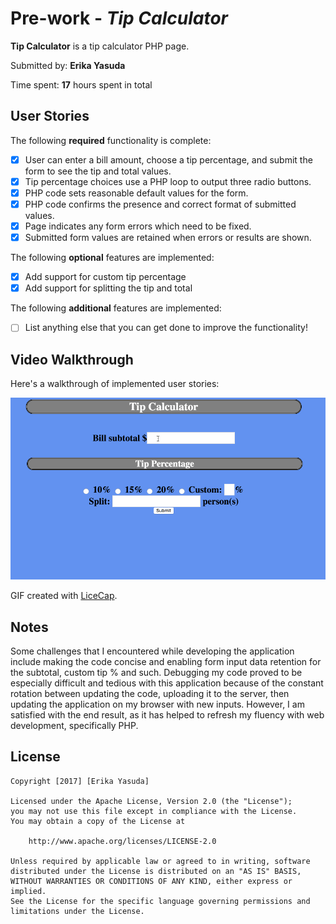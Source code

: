 # Pre-work - *Tip Calculator*

**Tip Calculator** is a tip calculator PHP page.

Submitted by: **Erika Yasuda**

Time spent: **17** hours spent in total

## User Stories

The following **required** functionality is complete:
* [x] User can enter a bill amount, choose a tip percentage, and submit the form to see the tip and total values.
* [x] Tip percentage choices use a PHP loop to output three radio buttons.
* [x] PHP code sets reasonable default values for the form.
* [x] PHP code confirms the presence and correct format of submitted values.
* [x] Page indicates any form errors which need to be fixed.
* [x] Submitted form values are retained when errors or results are shown.

The following **optional** features are implemented:
* [x] Add support for custom tip percentage
* [x] Add support for splitting the tip and total

The following **additional** features are implemented:

* [ ] List anything else that you can get done to improve the functionality!

## Video Walkthrough

Here's a walkthrough of implemented user stories:

![Video Walkthrough](https://github.com/yasuder/tip_calc/blob/master/tipcalcvid.gif "Video Walkthrough")

GIF created with [LiceCap](http://www.cockos.com/licecap/).

## Notes

Some challenges that I encountered while developing the application include making the code concise and enabling form input data retention for the subtotal, custom tip % and such. Debugging my code proved to be especially difficult and tedious with this application because of the constant rotation between updating the code, uploading it to the server, then updating the application on my browser with new inputs. However, I am satisfied with the end result, as it has helped to refresh my fluency with web development, specifically PHP.

## License

    Copyright [2017] [Erika Yasuda]

    Licensed under the Apache License, Version 2.0 (the "License");
    you may not use this file except in compliance with the License.
    You may obtain a copy of the License at

        http://www.apache.org/licenses/LICENSE-2.0

    Unless required by applicable law or agreed to in writing, software
    distributed under the License is distributed on an "AS IS" BASIS,
    WITHOUT WARRANTIES OR CONDITIONS OF ANY KIND, either express or implied.
    See the License for the specific language governing permissions and
    limitations under the License.
